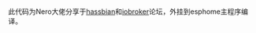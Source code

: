 ##

此代码为Nero大佬分享于[hassbian](https://bbs.hassbian.com/thread-11351-1-1.html)和[iobroker](https://bbs.iobroker.cn/t/topic/5996)论坛，外挂到esphome主程序编译。

